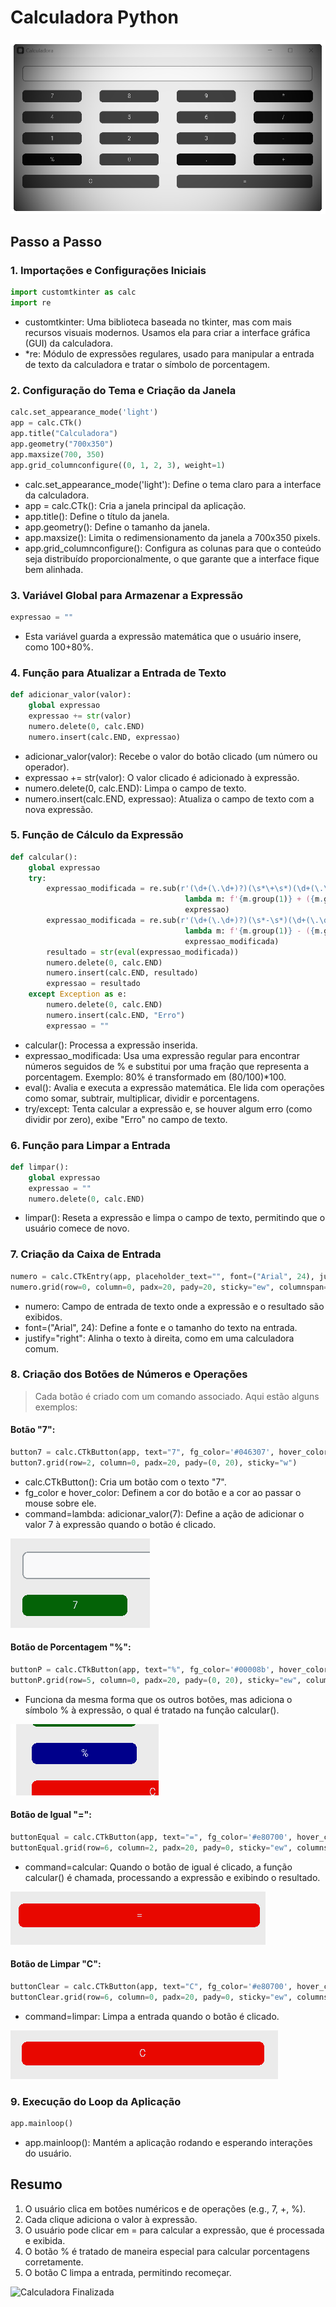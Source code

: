 # Calculadora Python

![Calculadora](asset/calculadora.png)

## Passo a Passo

### 1. Importações e Configurações Iniciais

````Python
import customtkinter as calc
import re
````

* customtkinter: Uma biblioteca baseada no tkinter, mas com mais recursos visuais modernos. Usamos ela para criar a interface gráfica (GUI) da calculadora.
* *re: Módulo de expressões regulares, usado para manipular a entrada de texto da calculadora e tratar o símbolo de porcentagem.

### 2. Configuração do Tema e Criação da Janela

````Python
calc.set_appearance_mode('light')
app = calc.CTk()
app.title("Calculadora")
app.geometry("700x350")
app.maxsize(700, 350)
app.grid_columnconfigure((0, 1, 2, 3), weight=1)

````

* calc.set_appearance_mode('light'): Define o tema claro para a interface da calculadora.
* app = calc.CTk(): Cria a janela principal da aplicação.
* app.title(): Define o título da janela.
* app.geometry(): Define o tamanho da janela.
* app.maxsize(): Limita o redimensionamento da janela a 700x350 pixels.
* app.grid_columnconfigure(): Configura as colunas para que o conteúdo seja distribuído proporcionalmente, o que garante que a interface fique bem alinhada.

### 3. Variável Global para Armazenar a Expressão

````Python
expressao = ""
````

* Esta variável guarda a expressão matemática que o usuário insere, como 100+80%.

### 4. Função para Atualizar a Entrada de Texto

````Python
def adicionar_valor(valor):
    global expressao
    expressao += str(valor)
    numero.delete(0, calc.END)
    numero.insert(calc.END, expressao)
````

* adicionar_valor(valor): Recebe o valor do botão clicado (um número ou operador).
* expressao += str(valor): O valor clicado é adicionado à expressão.
* numero.delete(0, calc.END): Limpa o campo de texto.
* numero.insert(calc.END, expressao): Atualiza o campo de texto com a nova expressão.

### 5. Função de Cálculo da Expressão

````Python
def calcular():
    global expressao
    try:
        expressao_modificada = re.sub(r'(\d+(\.\d+)?)(\s*\+\s*)(\d+(\.\d+)?)(%)', 
                                       lambda m: f'{m.group(1)} + ({m.group(4)} / 100) * {m.group(1)}', 
                                       expressao)
        expressao_modificada = re.sub(r'(\d+(\.\d+)?)(\s*-\s*)(\d+(\.\d+)?)(%)', 
                                       lambda m: f'{m.group(1)} - ({m.group(4)} / 100) * {m.group(1)}', 
                                       expressao_modificada)
        resultado = str(eval(expressao_modificada))
        numero.delete(0, calc.END)
        numero.insert(calc.END, resultado)
        expressao = resultado
    except Exception as e:
        numero.delete(0, calc.END)
        numero.insert(calc.END, "Erro")
        expressao = ""
````

* calcular(): Processa a expressão inserida.
* expressao_modificada: Usa uma expressão regular para encontrar números seguidos de % e substitui por uma fração que representa a porcentagem. Exemplo: 80% é transformado em (80/100)*100.
* eval(): Avalia e executa a expressão matemática. Ele lida com operações como somar, subtrair, multiplicar, dividir e porcentagens.
* try/except: Tenta calcular a expressão e, se houver algum erro (como dividir por zero), exibe "Erro" no campo de texto.

### 6. Função para Limpar a Entrada

````Python
def limpar():
    global expressao
    expressao = ""
    numero.delete(0, calc.END)
````

* limpar(): Reseta a expressão e limpa o campo de texto, permitindo que o usuário comece de novo.

### 7. Criação da Caixa de Entrada

````Python
numero = calc.CTkEntry(app, placeholder_text="", font=("Arial", 24), justify="right")
numero.grid(row=0, column=0, padx=20, pady=20, sticky="ew", columnspan=4)
````

* numero: Campo de entrada de texto onde a expressão e o resultado são exibidos.
* font=("Arial", 24): Define a fonte e o tamanho do texto na entrada.
* justify="right": Alinha o texto à direita, como em uma calculadora comum.

### 8. Criação dos Botões de Números e Operações

> Cada botão é criado com um comando associado. Aqui estão alguns exemplos:

#### Botão "7":

````Python
button7 = calc.CTkButton(app, text="7", fg_color='#046307', hover_color='#5c9f59', command=lambda: adicionar_valor(7))
button7.grid(row=2, column=0, padx=20, pady=(0, 20), sticky="w")
````

* calc.CTkButton(): Cria um botão com o texto "7".
* fg_color e hover_color: Definem a cor do botão e a cor ao passar o mouse sobre ele.
* command=lambda: adicionar_valor(7): Define a ação de adicionar o valor 7 à expressão quando o botão é clicado.

![Exemplo do Botão 7](asset/botao7.png)
  
#### Botão de Porcentagem "%":

````Python
buttonP = calc.CTkButton(app, text="%", fg_color='#00008b', hover_color='#000', command=lambda: adicionar_valor("%"))
buttonP.grid(row=5, column=0, padx=20, pady=(0, 20), sticky="ew", columnspan=1)
````

* Funciona da mesma forma que os outros botões, mas adiciona o símbolo % à expressão, o qual é tratado na função calcular().

![Exemplo do Botão Porcentagem](asset/por.png)

#### Botão de Igual "=":

````Python
buttonEqual = calc.CTkButton(app, text="=", fg_color='#e80700', hover_color='#831106', command=calcular, height=30)
buttonEqual.grid(row=6, column=2, padx=20, pady=0, sticky="ew", columnspan=2)
````

* command=calcular: Quando o botão de igual é clicado, a função calcular() é chamada, processando a expressão e exibindo o resultado.

![Exemplo do Botão Igual](asset/igual.png)

#### Botão de Limpar "C":

````Python
buttonClear = calc.CTkButton(app, text="C", fg_color='#e80700', hover_color='#831106', command=limpar, height=30)
buttonClear.grid(row=6, column=0, padx=20, pady=0, sticky="ew", columnspan=2)
````

* command=limpar: Limpa a entrada quando o botão é clicado.

![Exemplo do Botão Limpar](asset/limpar.png)

### 9. Execução do Loop da Aplicação

````Python
app.mainloop()
````

* app.mainloop(): Mantém a aplicação rodando e esperando interações do usuário.

## Resumo

1. O usuário clica em botões numéricos e de operações (e.g., 7, +, %).
2. Cada clique adiciona o valor à expressão.
3. O usuário pode clicar em = para calcular a expressão, que é processada e exibida.
4. O botão % é tratado de maneira especial para calcular porcentagens corretamente.
5. O botão C limpa a entrada, permitindo recomeçar.

![Calculadora Finalizada](asset/calculadora%202.pngcalculadora2.png)